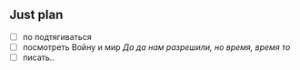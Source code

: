 ## Just plan
- [ ] по подтягиваться 
- [ ] посмотреть Войну и мир
*Да да нам разрешили, но время, время то*
- [ ] писать..
